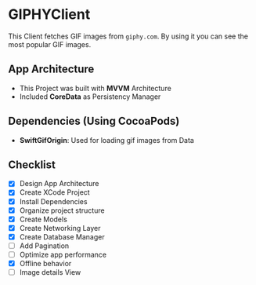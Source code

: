 #  GIPHYClient

This Client fetches GIF images from `giphy.com`. By using it you can see the most popular GIF images.

## App Architecture

- This Project was built with **MVVM** Architecture
- Included **CoreData** as Persistency Manager


## Dependencies (Using CocoaPods)
- **SwiftGifOrigin**: Used for loading gif images from Data

## Checklist

- [x] Design App Architecture
- [x] Create XCode Project
- [x] Install Dependencies
- [x] Organize project structure
- [x] Create Models
- [x] Create Networking Layer
- [x] Create Database Manager
- [ ] Add Pagination
- [ ] Optimize app performance
- [x] Offline behavior
- [ ] Image details View
